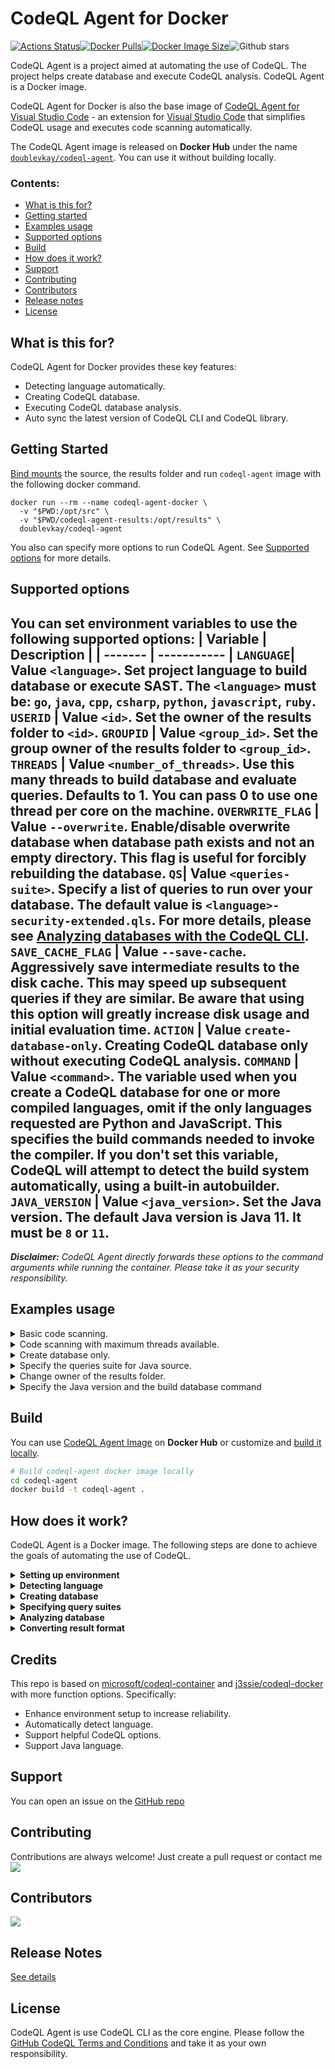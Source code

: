 # CodeQL Agent for Docker
[![Actions Status](https://github.com/docker/compose-cli/workflows/Continuous%20integration/badge.svg)](https://hub.docker.com/repository/docker/doublevkay/codeql-agent)[![Docker Pulls](https://badgen.net/docker/pulls/doublevkay/codeql-agent?icon=docker&label=pulls)](https://hub.docker.com/repository/docker/doublevkay/codeql-agent)[![Docker Image Size](https://badgen.net/docker/size/doublevkay/codeql-agent?icon=docker&label=image%20size)](https://hub.docker.com/repository/docker/doublevkay/codeql-agent)![Github stars](https://badgen.net/github/stars/codeql-agent-project/codeql-agent-docker?icon=github&label=stars)

CodeQL Agent is a project aimed at automating the use of CodeQL. The project helps create database and execute CodeQL analysis. CodeQL Agent is a Docker image.

CodeQL Agent for Docker is also the base image of [CodeQL Agent for Visual Studio Code](https://github.com/vovikhangcdv/codeql-agent-extension) - an extension for [Visual Studio Code](https://code.visualstudio.com/) that simplifies CodeQL usage and executes code scanning automatically.

The CodeQL Agent image is released on **Docker Hub** under the name [`doublevkay/codeql-agent`](https://hub.docker.com/repository/docker/doublevkay/codeql-agent). You can use it without building locally.


### Contents:
  - [What is this for?](#what-is-this-for)
  - [Getting started](#getting-started)
  - [Examples usage](#examples-usage)
  - [Supported options](#supported-options)
  - [Build](#build)
  - [How does it work?](#how-does-it-work)
  - [Support](#support)
  - [Contributing](#contributing)
  - [Contributors](#contributors)
  - [Release notes](#release-notes)
  - [License](#license)


## What is this for?

CodeQL Agent for Docker provides these key features:
- Detecting language automatically.
- Creating CodeQL database.
- Executing CodeQL database analysis.
- Auto sync the latest version of CodeQL CLI and CodeQL library.

## Getting Started
[Bind mounts](https://docs.docker.com/storage/bind-mounts/) the source, the results folder and run `codeql-agent` image with the following docker command.

```console
docker run --rm --name codeql-agent-docker \
  -v "$PWD:/opt/src" \
  -v "$PWD/codeql-agent-results:/opt/results" \
  doublevkay/codeql-agent
```

You also can specify more options to run CodeQL Agent. See [Supported options](#supported-options) for more details. 


## Supported options
You can set environment variables to use the following supported options:
| Variable  | Description |
| ------- | ----------- |
`LANGUAGE`| Value `<language>`. Set project language to build database or execute SAST. The `<language>` must be: `go`, `java`, `cpp`, `csharp`, `python`, `javascript`, `ruby`.
`USERID` | Value `<id>`. Set the owner of the results folder to `<id>`.
`GROUPID` | Value `<group_id>`. Set the group owner of the results folder to `<group_id>`.
`THREADS` | Value `<number_of_threads>`. Use this many threads to build database and evaluate queries. Defaults to 1. You can pass 0 to use one thread per core on the machine.
`OVERWRITE_FLAG` | Value `--overwrite`. Enable/disable overwrite database when database path exists and not an empty directory. This flag is useful for forcibly rebuilding the database.
`QS`| Value `<queries-suite>`. Specify a list of queries to run over your database. The default value is `<language>-security-extended.qls`. For more details, please see [Analyzing databases with the CodeQL CLI](https://codeql.github.com/docs/codeql-cli/analyzing-databases-with-the-codeql-cli/#running-codeql-database-analyze).
`SAVE_CACHE_FLAG` | Value `--save-cache`. Aggressively save intermediate results to the disk cache. This may speed up subsequent queries if they are similar. Be aware that using this option will greatly increase disk usage and initial evaluation time. 
`ACTION` | Value `create-database-only`. Creating CodeQL database only without executing CodeQL analysis.
`COMMAND` | Value `<command>`. The variable used when you create a CodeQL database for one or more compiled languages, omit if the only languages requested are Python and JavaScript. This specifies the build commands needed to invoke the compiler. If you don't set this variable, CodeQL will attempt to detect the build system automatically, using a built-in autobuilder. 
`JAVA_VERSION` | Value `<java_version>`. Set the Java version. The default Java version is Java 11. It must be `8` or `11`.
-----

***Disclaimer:** CodeQL Agent directly forwards these options to the command arguments while running the container. Please take it as your security responsibility.*


## Examples usage

<details>
    <summary>Basic code scanning.</summary>

```bash
docker run --rm --name codeql-agent-docker \
  -v "$PWD:/opt/src" \
  -v "$PWD/codeql-agent-results:/opt/results" \
  doublevkay/codeql-agent
```
</details>

<details>
    <summary>Code scanning with maximum threads available.</summary>

```bash
docker run --rm --name codeql-agent-docker \
  -v "$PWD:/opt/src" \
  -v "$PWD/codeql-agent-results:/opt/results" \
  -e "THREADS=0" \
  doublevkay/codeql-agent
```
  </details>

<details>
    <summary>Create database only.</summary>

```bash
docker run --rm --name codeql-agent-docker \
  -v "$PWD:/opt/src" \
  -v "$PWD/codeql-agent-results:/opt/results" \
  -e "ACTION=create-database-only" \
  doublevkay/codeql-agent
```
  </details>

<details>
    <summary>Specify the queries suite for Java source.</summary>

```bash
docker run --rm --name codeql-agent-docker \
  -v "$PWD:/opt/src" \
  -v "$PWD/codeql-agent-results:/opt/results" \
  -e "LANGUAGE=java" \
  -e "QS=java-security-and-quality.qls" \
  doublevkay/codeql-agent
```
</details>

<details>
    <summary>Change owner of the results folder.</summary>
    Because CodeQL Agent runs the script as root in Docker containers. So maybe you need to change the results folder owner to your own.

```bash
docker run --rm --name codeql-agent-docker \
  -v "$PWD:/opt/src" \
  -v "$PWD/codeql-agent-results:/opt/results" \
  -e "USERID=$(id -u ${USER})" -e "GROUPID=$(id -g ${USER}) \
  doublevkay/codeql-agent
```
</details>

<details>
    <summary> Specify the Java version and the build database command </summary>

```bash
docker run --rm --name codeql-agent-docker \
  -v "$PWD:/opt/src" \
  -v "$PWD/codeql-agent-results:/opt/results" \
  -e "LANGUAGE=java" \
  -e "JAVA_VERSION=8" \
  -e "COMMAND=mvn clean install" \
  doublevkay/codeql-agent

```
</details>

## Build
You can use [CodeQL Agent Image](https://hub.docker.com/repository/docker/doublevkay/codeql-agent) on **Docker Hub** or customize and [build it locally](#build-locally).
```bash
# Build codeql-agent docker image locally 
cd codeql-agent
docker build -t codeql-agent .
```


## How does it work?
CodeQL Agent is a Docker image. The following steps are done to achieve the goals of automating the use of CodeQL. 

<details><summary><b>Setting up environment</b></summary>

>In this step, the image prepares the environment for executing CodeQL. It includes: using Ubuntu base image; downloading and installing [CodeQL Bundle](https://github.com/github/codeql-action/releases) (which contains the CodeQL CLI and the precompiled library queries to reduce the CodeQL execution time); installing necessary softwares such as `java`, `maven`, `nodejs`, `typescript`,... to create a CodeQL database successfully.

</details>

<details> <summary><b> Detecting language</b></summary>

>CodeQL Agent uses [github/linguist](https://github.com/github/linguist) to detect the source code language.

</details>

<details> <summary><b> Creating database </b></summary>

> CodeQL Agent runs the CodeQL create database command.
  ```bash
  codeql database create --threads=$THREADS --language=$LANGUAGE $COMMAND $DB -s $SRC $OVERWRITE_FLAG
  ```

</details>

<details> <summary><b> Specifying  query suites </b></summary>

> Analyzing databases requires specifying a query suite. According to the goals of application static application security testing (SAST) goals, CodeQL Agent uses `<language>-security-extended.qls` as the default query suite.

</details>

<details> <summary><b> Analyzing database </b></summary>

> CodeQL Agent runs the CodeQL database analysis command.
```bash
codeql database analyze --format=$FORMAT --threads=$THREADS $SAVE_CACHE_FLAG --output=$OUTPUT/issues.$FORMAT $DB $QS
``` 

</details>

<details> <summary><b> Converting result format </b></summary>

>CodeQL Agent will convert the CodeQL result from [SARIF format](http://docs.oasis-open.org/sarif/sarif/v2.0/csprd01/sarif-v2.0-csprd01.html) to [Security Report Schemas](https://gitlab.com/gitlab-org/security-products/security-report-schemas) (provided by Gitlab). This step is done by mapping the fields of two formats. The details of implementation are in the [sarif2sast](https://github.com/vovikhangcdv/codeql-agent/blob/main/scripts/sarif2sast.py) script. You can use this script independently as a workaround to solve the [Gitlab Issue 118496](https://gitlab.com/gitlab-org/gitlab/-/issues/118496).

</details>

## Credits
This repo is based on [microsoft/codeql-container](https://github.com/microsoft/codeql-container) and [j3ssie/codeql-docker](https://github.com/j3ssie/codeql-docker) with more function options. Specifically:
- Enhance environment setup to increase reliability.
- Automatically detect language.
- Support helpful CodeQL options.
- Support Java language. 

## Support

You can open an issue on the [GitHub repo](https://github.com/codeql-agent-project/codeql-agent-docker/issues)

## Contributing

Contributions are always welcome! Just create a pull request or contact me  <a href="https://twitter.com/doublevkay">
    <img src="https://img.shields.io/twitter/url?style=for-the-badge&label=%40doublevkay&logo=twitter&logoColor=00AEFF&labelColor=black&color=7fff00&url=https%3A%2F%2Ftwitter.com%2Fdoublevkay">  </a>

## Contributors
<a href="https://github.com/vovikhangcdv/codeql-agent-extension/graphs/contributors">
  <img src="https://contrib.rocks/image?repo=codeql-agent-project/codeql-agent-docker" />
</a>

## Release Notes

[See details](https://github.com/codeql-agent-project/codeql-agent-docker/releases)

## License

CodeQL Agent is use CodeQL CLI as the core engine. Please follow the [GitHub CodeQL Terms and Conditions](https://github.com/github/codeql-cli-binaries/blob/main/LICENSE.md) and take it as your own responsibility.
